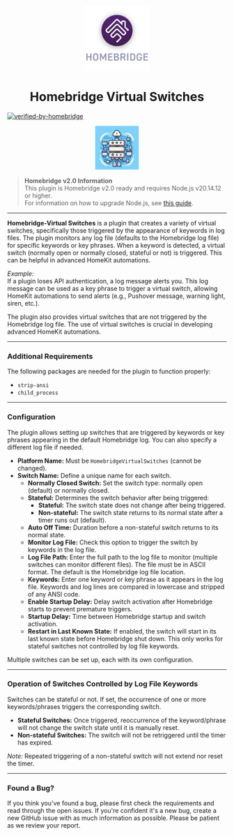 <p align="center">
<img src="https://github.com/homebridge/branding/raw/latest/logos/homebridge-wordmark-logo-vertical.png" width="150">
</p>

<span align = "center">

# Homebridge Virtual Switches
</p>

<span align = "left">

[![verified-by-homebridge](https://badgen.net/badge/homebridge/verified/purple)](https://github.com/homebridge/homebridge/wiki/Verified-Plugins)

<p align = "center">
<img src="https://github.com/Plankske/hb-virtual-switch/blob/latest/image.png" width="100"/>
</p>


> **Homebridge v2.0 Information**  
> This plugin is Homebridge v2.0 ready and requires Node.js v20.14.12 or higher.  
> For information on how to upgrade Node.js, see [this guide](https://github.com/homebridge/homebridge/wiki/How-To-Update-Node.js).

---
<span align = "left">

**Homebridge-Virtual Switches** is a plugin that creates a variety of virtual switches, specifically those triggered by the appearance of keywords in log files. The plugin monitors any log file (defaults to the Homebridge log file) for specific keywords or key phrases. When a keyword is detected, a virtual switch (normally open or normally closed, stateful or not) is triggered. This can be helpful in advanced HomeKit automations.

*Example:*  
If a plugin loses API authentication, a log message alerts you. This log message can be used as a key phrase to trigger a virtual switch, allowing HomeKit automations to send alerts (e.g., Pushover message, warning light, siren, etc.).

The plugin also provides virtual switches that are not triggered by the Homebridge log file. The use of virtual switches is crucial in developing advanced HomeKit automations.

---
### Additional Requirements
The following packages are needed for the plugin to function properly:
- `strip-ansi`
- `child_process`

---
### Configuration
The plugin allows setting up switches that are triggered by keywords or key phrases appearing in the default Homebridge log. You can also specify a different log file if needed.

- **Platform Name:** Must be `HomebridgeVirtualSwitches` (cannot be changed).
- **Switch Name:** Define a unique name for each switch.
    - **Normally Closed Switch:** Set the switch type: normally open (default) or normally closed.
    - **Stateful:** Determines the switch behavior after being triggered:
        - **Stateful:** The switch state does not change after being triggered.
        - **Non-stateful:** The switch state returns to its normal state after a timer runs out (default).
    - **Auto Off Time:** Duration before a non-stateful switch returns to its normal state.
    - **Monitor Log File:** Check this option to trigger the switch by keywords in the log file.
    - **Log File Path:** Enter the full path to the log file to monitor (multiple switches can monitor different files). The file must be in ASCII format. The default is the Homebridge log file location.
    - **Keywords:** Enter one keyword or key phrase as it appears in the log file. Keywords and log lines are compared in lowercase and stripped of any ANSI code.
    - **Enable Startup Delay:** Delay switch activation after Homebridge starts to prevent premature triggers.
    - **Startup Delay:** Time between Homebridge startup and switch activation.
    - **Restart in Last Known State:** If enabled, the switch will start in its last known state before Homebridge shut down. This only works for stateful switches not controlled by log file keywords.

Multiple switches can be set up, each with its own configuration.

---
### Operation of Switches Controlled by Log File Keywords
Switches can be stateful or not. If set, the occurrence of one or more keywords/phrases triggers the corresponding switch.

- **Stateful Switches:** Once triggered, reoccurrence of the keyword/phrase will not change the switch state until it is manually reset.
- **Non-stateful Switches:** The switch will not be retriggered until the timer has expired.

*Note:* Repeated triggering of a non-stateful switch will not extend nor reset the timer.

---
### Found a Bug?
If you think you've found a bug, please first check the requirements and read through the open issues. If you're confident it's a new bug, create a new GitHub issue with as much information as possible. Please be patient as we review your report.
